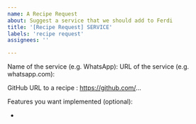 ```yaml
---
name: A Recipe Request
about: Suggest a service that we should add to Ferdi
title: '[Recipe Request] SERVICE'
labels: 'recipe request'
assignees: ''

---
```

<!--
Before creating a new recipe request please check if you can add it yourself.
If you add a recipe yourself it will be added faster than having to go through other contributors to do this job for you.

As a first option to adding a service we recommend you search if someone already created such a recipe. For this, please search for your service name plus "Franz" on Github (e.g "WhatsApp Franz"), optionally you can also add "recipe" to the search query (e.g. "WhatsApp Franz recipe"). If you find a recipe (e.g. https://github.com/meetfranz/recipe-whatsapp), please check that its license allows us to add it to the repository. For this, open the "package.json" file of the project and look at the specified license. In most cases this will be '"license": "MIT"': The MIT License allows us to add the recipe! Please also check that the recipe is working (e.g. by adding it as a dev recipe to your Ferdi installation or looking if there are existing issues on the repository) and that it contains your desired features (e.g. look at the README). Another good indicator for if the recipe supports notifications is if there is code inside the "webview.js" file.
After finding a recipe you can let our fetch script add it to the repository for you. For this, please fork this repository on GitHub and follow the instructions on https://github.com/getferdi/recipes#importing-recipes-from-github. After adding the recipe, please create a PR back to this repository.

If there is no repository on GitHub you can also create one yourself - this often only takes 10-20 minutes and makes it much more likely that your service will get added! To create a recipe please look at this guide from Franz: https://github.com/meetfranz/plugins/blob/master/docs/integration.md.

IF YOU ARE NOT FAMILIAR WITH JAVASCRIPT: Please still search for a recipe using the guide above and add it to your request.
-->


<!-- Please complete the following form to create your recipe request: -->
Name of the service (e.g. WhatsApp): 
URL of the service (e.g. whatsapp.com):

GitHub URL to a recipe <!-- (optional but highly recommended. Please look at the intructions above)  -->: https://github.com/...

Features you want implemented (optional):
<!-- In this list you can write features you want this service to support, e.g. Notification support -->
- 
